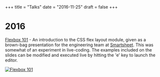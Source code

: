 +++
title = "Talks"
date = "2016-11-25"
draft = false
+++ 

# 2016

[Flexbox 101][1] - An introduction to the CSS flex layout module, given as a brown-bag
presentation for the engineering team at [Smartsheet](https://www.smartsheet.com). This was 
somewhat of an experiment in live-coding. The examples included on the slides can be modified and executed 
live by hitting the 'e' key to launch the editor.

[![Flexbox 101][2]][1]

  [1]: talks/2016/11/flexbox-101
  [2]: img/flexbox.png


